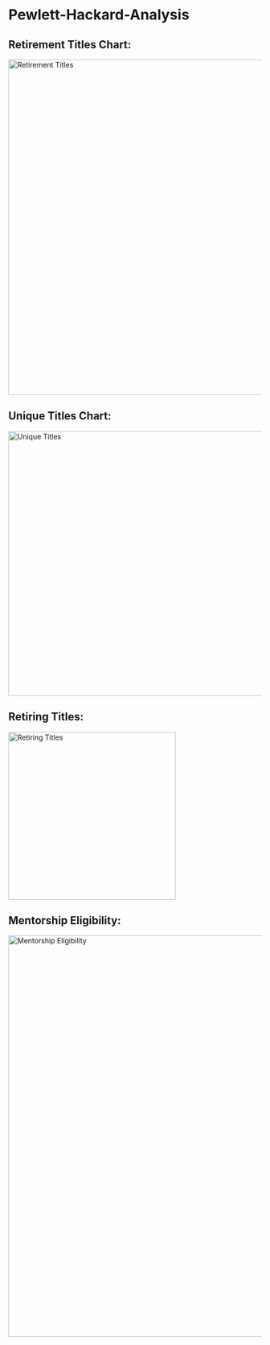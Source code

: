 # Pewlett-Hackard-Analysis



## Retirement Titles Chart:

<img width="667" alt="Retirement Titles" src="https://user-images.githubusercontent.com/103979087/173274781-878118f7-89a8-499c-a8d5-e3327244e1e8.png">




## Unique Titles Chart:

<img width="526" alt="Unique Titles" src="https://user-images.githubusercontent.com/103979087/173274793-c3766da0-c7a6-456f-8540-0bc724fc459e.png">




## Retiring Titles:

<img width="333" alt="Retiring Titles" src="https://user-images.githubusercontent.com/103979087/173274798-9266b555-5c33-4471-9229-c4321dc7a91a.png">




## Mentorship Eligibility:

<img width="798" alt="Mentorship Eligibility" src="https://user-images.githubusercontent.com/103979087/173274804-a4500b57-a5fd-4a01-a1a5-b5949203e476.png">
